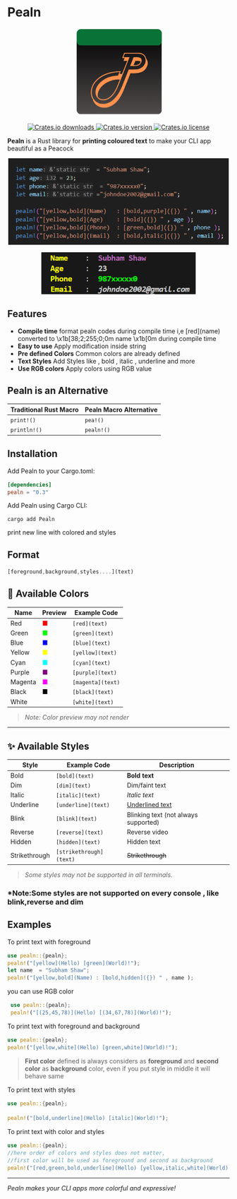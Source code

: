 # Pealn

<p align="center">
  <img src="res/pealn_icon.png" alt="Pealn Icon" width="200" />
</p>

<p align="center">
  <a href="https://crates.io/crates/pealn">
    <img src="https://img.shields.io/crates/d/pealn.svg" alt="Crates.io downloads">
  </a>
  <a href="https://crates.io/crates/pealn">
    <img src="https://img.shields.io/crates/v/pealn.svg" alt="Crates.io version">
  </a>
  <a href="https://crates.io/crates/pealn">
    <img src="https://img.shields.io/crates/l/pealn.svg" alt="Crates.io license">
  </a>
</p>


**Pealn** is a Rust library for **printing coloured text** to make your CLI app  beautiful as a Peacock




<p align="center">
  <img src="res/code_screenshot.png" alt="Pealn Icon" width="500" />
</p>

<p align="center">
  <img src="res/result_screenshot.png" alt="Pealn Icon" width="350" />
</p>

## Features
- **Compile time** format pealn codes during compile time i,e \[red](name) converted to \x1b\[38;2;255;0;0m name \x1b[0m during compile time
- **Easy to use** Apply modification inside string
- **Pre defined Colors** Common colors  are already defined
- **Text Styles** Add Styles like , bold , italic , underline and more
- **Use RGB colors** Apply colors using RGB value


## Pealn is an Alternative

| Traditional Rust Macro | Pealn Macro Alternative |
|------------------------|------------------------|
| `print!()`             | `pea!()`               |
| `println!()`           | `pealn!()`             |

## Installation

Add Pealn to your Cargo.toml:

```toml
[dependencies]
pealn = "0.3"
```

Add Pealn using Cargo CLI:
```
cargo add Pealn
```

print new line  with colored and styles
## Format

```rust
[foreground,background,styles....](text) 
```

## 🎨 Available Colors

| Name      | Preview                          | Example Code         |
|-----------|----------------------------------|----------------------|
| Red       | <span style="color:#ff0000;">■</span> | `[red](text)`        |
| Green     | <span style="color:#00ff00;">■</span> | `[green](text)`      |
| Blue      | <span style="color:#0000ff;">■</span> | `[blue](text)`       |
| Yellow    | <span style="color:#ffff00;">■</span> | `[yellow](text)`     |
| Cyan      | <span style="color:#00ffff;">■</span> | `[cyan](text)`       |
| Purple    | <span style="color:#800080;">■</span> | `[purple](text)`     |
| Magenta   | <span style="color:#ff00ff;">■</span> | `[magenta](text)`    |
| Black     | <span style="color:#000000;">■</span> | `[black](text)`      |
| White     | <span style="color:#ffffff;">■</span> | `[white](text)`      |

> *Note: Color preview may not render*

---

## ✨ Available Styles

| Style          | Example Code         | Description                  |
|----------------|---------------------|------------------------------|
| Bold           | `[bold](text)`      | **Bold text**                |
| Dim            | `[dim](text)`       | Dim/faint text               |
| Italic         | `[italic](text)`    | *Italic text*                |
| Underline      | `[underline](text)` | <u>Underlined text</u>       |
| Blink          | `[blink](text)`     | Blinking text (not always supported) |
| Reverse        | `[reverse](text)`   | Reverse video                |
| Hidden         | `[hidden](text)`    | Hidden text                  |
| Strikethrough  | `[strikethrough](text)` | ~~Strikethrough~~           |

> *Some styles may not be supported in all terminals.*


### *Note:Some styles are not supported on every console , like blink,reverse and dim 
## Examples
 
 To print text with foreground
 ```rust
 use pealn::{pealn};
 pealn!("[yellow](Hello) [green](World)!");
 let name  = "Subham Shaw";
 pealn!("[yellow,bold](Name) : [bold,hidden]({}) " , name );
 ```

 you can use RGB color 

```rust
 use pealn::{pealn};
 pealn!("[(25,45,78)](Hello) [(34,67,78)](World)!");
 ```

 To print text with foreground and background
 ```rust
 use pealn::{pealn};
 pealn!("[yellow,white](Hello) [green,white](World)!");
 ```
 > **First color** defined is always considers as **foreground** and **second color** as **background** color, even if you put style in middle it will behave same 

 To print text with styles
 ```rust
 use pealn::{pealn};
 
 pealn!("[bold,underline](Hello) [italic](World)!");
 ```
 
 To print text with color and styles
 ```rust
 use pealn::{pealn};
 //here order of colors and styles does not matter, 
 //first color will be used as foreground and second as background
 pealn!("[red,green,bold,underline](Hello) [yellow,italic,white](World)!");
 ```
---

*Pealn makes your CLI apps more colorful and expressive!*

